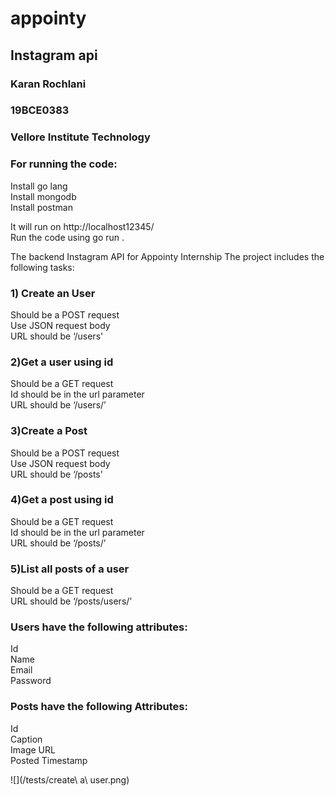 # appointy
## Instagram api 

### Karan Rochlani
### 19BCE0383
### Vellore Institute Technology

### For running the code:   
Install go lang   
Install mongodb     
Install postman   

It will run on http://localhost12345/   
Run the code using go run .

The backend Instagram API for Appointy Internship
The project includes the following tasks:
### 1) Create an User   
Should be a POST request  
Use JSON request body  
URL should be ‘/users'    
### 2)Get a user using id  
Should be a GET request  
Id should be in the url parameter  
URL should be ‘/users/<id here>’    
### 3)Create a Post  
Should be a POST request  
Use JSON request body  
URL should be ‘/posts'    
### 4)Get a post using id  
Should be a GET request  
Id should be in the url parameter  
URL should be ‘/posts/<id here>’    
### 5)List all posts of a user   
Should be a GET request   
URL should be ‘/posts/users/<Id here>'      


### Users have the following attributes:   
Id   
Name   
Email   
Password    

### Posts have the following Attributes:    
Id     
Caption    
Image URL    
Posted Timestamp   

![](/tests/create\ a\ user.png)